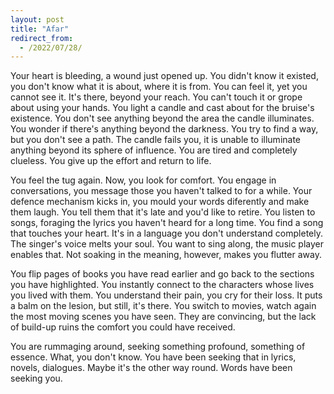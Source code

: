 ```yaml
---
layout: post
title: "Afar"
redirect_from:
  - /2022/07/28/
---
```


Your heart is bleeding, a wound just opened up. You didn't know it existed, you don't know what it is about, where it is from. You can feel it, yet you cannot see it. It's there, beyond your reach. You can't touch it or grope about using your hands. You light a candle and cast about for the bruise's existence. You don't see anything beyond the area the candle illuminates. <br>You wonder if there's anything beyond the darkness. You try to find a way, but you don't see a path. The candle fails you, it is unable to illuminate anything beyond its sphere of influence. You are tired and completely clueless. You give up the effort and return to life.

  

You feel the tug again. Now, you look for comfort. You engage in conversations, you message those you haven't talked to for a while. Your defence mechanism kicks in, you mould your words diferently and make them laugh. You tell them that it's late and you'd like to retire. You listen to songs, foraging the lyrics you haven't heard for a long time. You find a song that touches your heart. It's in a language you don't understand completely. The singer's voice melts your soul. You want to sing along, the music player enables that. Not soaking in the meaning, however, makes you flutter away.

  

You flip pages of books you have read earlier and go back to the sections you have highlighted. You instantly connect to the characters whose lives you lived with them. You understand their pain, you cry for their loss. It puts a balm on the lesion, but still, it's there. You switch to movies, watch again the most moving scenes you have seen. They are convincing, but the lack of build-up ruins the comfort you could have received.

You are rummaging around, seeking something profound, something of essence. What, you don't know. You have been seeking that in lyrics, novels, dialogues. Maybe it's the other way round. Words have been seeking you.